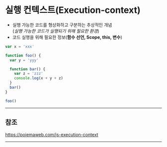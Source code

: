# 실행 컨텍스트(Execution-context)

- 실행 가능한 코드를 형상화하고 구분하는 추상적인 개념  
  (_실행 가능한 코드가 실행되기 위해 필요한 환경_)
- 코드 실행을 위해 필요한 정보(**함수 선언, Scope, this, 변수**)

```js
var x = 'xxx'

function foo() {
  var y = 'yyy'

  function bar() {
    var z = 'zzz'
    console.log(x + y + z)
  }
  bar()
}

foo()
```

---

## 참조

https://poiemaweb.com/js-execution-context

---
